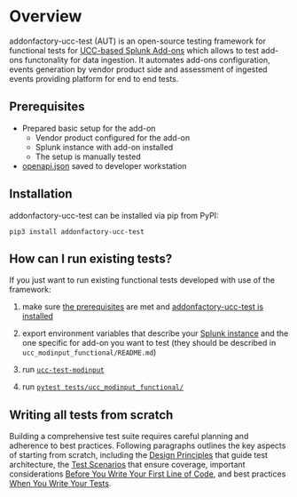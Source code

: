 # Overview

addonfactory-ucc-test (AUT) is an open-source testing framework for functional tests for [UCC-based Splunk Add-ons](https://splunk.github.io/addonfactory-ucc-generator/) which allows to test add-ons functonality for data ingestion. It automates add-ons configuration, events generation by vendor product side and assessment of ingested events providing platform for end to end tests.


## Prerequisites

- Prepared basic setup for the add-on
    - Vendor product configured for the add-on
    - Splunk instance with add-on installed
    - The setup is manually tested
- [openapi.json](https://splunk.github.io/addonfactory-ucc-generator/openapi/#how-to-find-the-document) saved to developer workstation

## Installation

addonfactory-ucc-test can be installed via pip from PyPI:

```console
pip3 install addonfactory-ucc-test
```

## How can I run existing tests?

If you just want to run existing functional tests developed with use of the framework:

1. make sure [the prerequisites](#prerequisites) are met and [addonfactory-ucc-test is installed](#installation)

2. export environment variables that describe your [Splunk instance](./addonfactory-ucc-test_pytest_plugin.md#expected-environment-variables) and the one specific for add-on you want to test (they should be described in `ucc_modinput_functional/README.md`)

3. run [`ucc-test-modinput`](./ucc-test-modinput_cli_tool.md)

4. run [`pytest tests/ucc_modinput_functional/`](./addonfactory-ucc-test_pytest_plugin.md#plugin-arguments)

## Writing all tests from scratch

Building a comprehensive test suite requires careful planning and adherence to best practices. Following paragraphs outlines the key aspects of starting from scratch, including the [Design Principles](./design_principles.md) that guide test architecture, the [Test Scenarios](./test_scenarios.md) that ensure coverage, important considerations [Before You Write Your First Line of Code](./before_you_write_your_first_line_of_code.md), and best practices [When You Write Your Tests](./when_you_write_your_tests.md).
